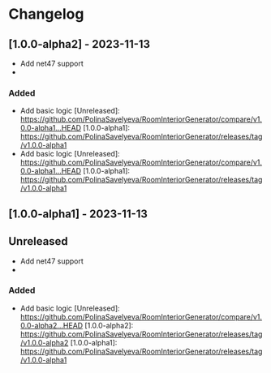 # Changelog

## [1.0.0-alpha2] - 2023-11-13

- Add net47 support
-

### Added
- Add basic logic
[Unreleased]: https://github.com/PolinaSavelyeva/RoomInteriorGenerator/compare/v1.0.0-alpha1...HEAD
[1.0.0-alpha1]: https://github.com/PolinaSavelyeva/RoomInteriorGenerator/releases/tag/v1.0.0-alpha1
- Add basic logic
[Unreleased]: https://github.com/PolinaSavelyeva/RoomInteriorGenerator/compare/v1.0.0-alpha1...HEAD
[1.0.0-alpha1]: https://github.com/PolinaSavelyeva/RoomInteriorGenerator/releases/tag/v1.0.0-alpha1

## [1.0.0-alpha1] - 2023-11-13

## Unreleased
- Add net47 support
-

### Added
- Add basic logic
[Unreleased]: https://github.com/PolinaSavelyeva/RoomInteriorGenerator/compare/v1.0.0-alpha2...HEAD
[1.0.0-alpha2]: https://github.com/PolinaSavelyeva/RoomInteriorGenerator/releases/tag/v1.0.0-alpha2
[1.0.0-alpha1]: https://github.com/PolinaSavelyeva/RoomInteriorGenerator/releases/tag/v1.0.0-alpha1
